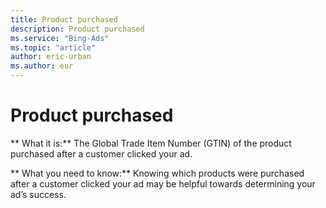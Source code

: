 ```yaml
---
title: Product purchased
description: Product purchased
ms.service: "Bing-Ads"
ms.topic: "article"
author: eric-urban
ms.author: eur
---
```


# Product purchased

**      What it is:**     The Global Trade Item Number (GTIN) of the product purchased after a customer clicked your ad.

**      What you need to know:**     Knowing which products were purchased after a customer clicked your ad may be helpful towards determining your ad’s success.


